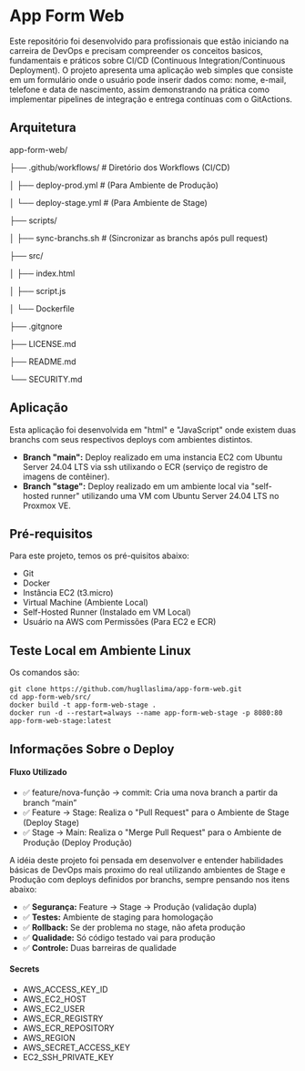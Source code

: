 # App Form Web

Este repositório foi desenvolvido para profissionais que estão iniciando na carreira de DevOps e precisam compreender os conceitos basicos, fundamentais e práticos sobre CI/CD (Continuous Integration/Continuous Deployment). O projeto apresenta uma aplicação web simples que consiste em um formulário onde o usuário pode inserir dados como: nome, e-mail, telefone e data de nascimento, assim demonstrando na prática como implementar pipelines de integração e entrega contínuas com o GitActions.

## Arquitetura

app-form-web/

├── .github/workflows/ # Diretório dos Workflows (CI/CD) 

│   ├── deploy-prod.yml # (Para Ambiente de Produção)

│   └── deploy-stage.yml # (Para Ambiente de Stage)

├── scripts/

│   ├── sync-branchs.sh # (Sincronizar as branchs após pull request)

├── src/

│   ├── index.html

│   ├── script.js

│   └──  Dockerfile

├── .gitgnore

├── LICENSE.md

├── README.md

└── SECURITY.md

## Aplicação

Esta aplicação foi desenvolvida em "html" e "JavaScript" onde existem duas branchs com seus respectivos deploys com ambientes distintos. 

- **Branch "main":** Deploy realizado em uma instancia EC2 com Ubuntu Server 24.04 LTS via ssh utilixando o ECR (serviço de registro de imagens de contêiner).
- **Branch "stage":** Deploy realizado em um ambiente local via "self-hosted runner" utilizando uma VM com Ubuntu Server 24.04 LTS no Proxmox VE.

## Pré-requisitos

Para este projeto, temos os pré-quisitos abaixo:

- Git
- Docker
- Instância EC2 (t3.micro)
- Virtual Machine (Ambiente Local)
- Self-Hosted Runner (Instalado em VM Local)
- Usuário na AWS com Permissões (Para EC2 e ECR)

## Teste Local em Ambiente Linux

Os comandos são:
```
git clone https://github.com/hugllaslima/app-form-web.git
cd app-form-web/src/
docker build -t app-form-web-stage .
docker run -d --restart=always --name app-form-web-stage -p 8080:80 app-form-web-stage:latest
```

## Informações Sobre o Deploy

#### Fluxo Utilizado 

- ✅ feature/nova-função → commit: Cria uma nova branch a partir da branch “main” 
- ✅ Feature → Stage: Realiza o "Pull Request" para o Ambiente de Stage (Deploy Stage)
- ✅ Stage → Main: Realiza o "Merge Pull Request" para o Ambiente de Produção (Deploy Produção)

A idéia deste projeto foi pensada em desenvolver e entender habilidades básicas de DevOps mais proximo do real utilizando ambientes de Stage e Produção com deploys definidos por branchs, sempre pensando nos itens abaixo:

- ✅ **Segurança:** Feature → Stage → Produção (validação dupla)
- ✅ **Testes:** Ambiente de staging para homologação
- ✅ **Rollback:** Se der problema no stage, não afeta produção
- ✅ **Qualidade:** Só código testado vai para produção
- ✅ **Controle:** Duas barreiras de qualidade

#### Secrets 

- AWS_ACCESS_KEY_ID 
- AWS_EC2_HOST
- AWS_EC2_USER
- AWS_ECR_REGISTRY
- AWS_ECR_REPOSITORY
- AWS_REGION
- AWS_SECRET_ACCESS_KEY
- EC2_SSH_PRIVATE_KEY
